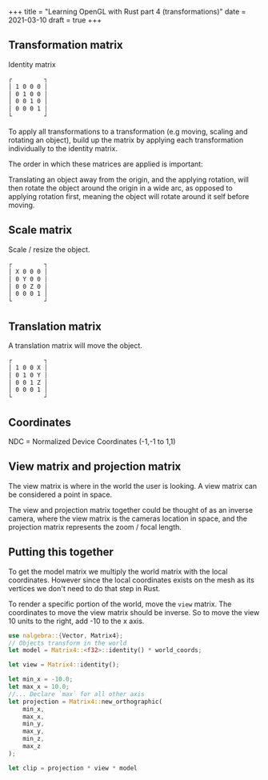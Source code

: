 +++
title = "Learning OpenGL with Rust part 4 (transformations)"
date = 2021-03-10
draft = true
+++

## Transformation matrix

Identity matrix

```txt
┌         ┐
│ 1 0 0 0 │
│ 0 1 0 0 │
│ 0 0 1 0 │
│ 0 0 0 1 │
└         ┘
```

To apply all transformations to a transformation (e.g moving, scaling and
rotating an object), build up the matrix by applying each transformation
individually to the identity matrix.

The order in which these matrices are applied is important:

Translating an object away from the origin, and the applying rotation, will then
rotate the object around the origin in a wide arc, as opposed to applying
rotation first, meaning the object will rotate around it self before moving.

## Scale matrix

Scale / resize the object.

```txt
┌         ┐
│ X 0 0 0 │
│ 0 Y 0 0 │
│ 0 0 Z 0 │
│ 0 0 0 1 │
└         ┘
```

## Translation matrix

A translation matrix will move the object.

```txt
┌         ┐
│ 1 0 0 X │
│ 0 1 0 Y │
│ 0 0 1 Z │
│ 0 0 0 1 │
└         ┘
```

## Coordinates

NDC = Normalized Device Coordinates (-1,-1 to 1,1)

## View matrix and projection matrix

The view matrix is where in the world the user is looking.
A view matrix can be considered a point in space.

The view and projection matrix together could be thought of as an inverse
camera, where the view matrix is the cameras location in space, and the
projection matrix represents the zoom / focal length.

## Putting this together

To get the model matrix we multiply the world matrix with the local coordinates.
However since the local coordinates exists on the mesh as its vertices we don't
need to do that step in Rust.

To render a specific portion of the world, move the `view` matrix.
The coordinates to move the view matrix should be inverse.
So to move the view 10 units to the right, add -10 to the x axis.

```rust
use nalgebra::{Vector, Matrix4};
// Objects transform in the world
let model = Matrix4::<f32>::identity() * world_coords;

let view = Matrix4::identity();

let min_x = -10.0;
let max_x = 10.0;
//... Declare `max` for all other axis
let projection = Matrix4::new_orthographic(
    min_x,
    max_x,
    min_y,
    max_y,
    min_z,
    max_z
);

let clip = projection * view * model
```
